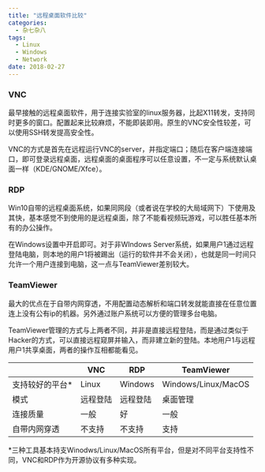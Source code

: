 ```yaml
---
title: "远程桌面软件比较"
categories:
  - 杂七杂八
tags:
  - Linux
  - Windows
  - Network
date: 2018-02-27
---
```


### VNC

最早接触的远程桌面软件，用于连接实验室的linux服务器，比起X11转发，支持同时更多的窗口。配置起来比较麻烦，不能即装即用。原生的VNC安全性较差，可以使用SSH转发提高安全性。

VNC的方式是首先在远程运行VNC的server，并指定端口；随后在客户端连接端口，即可登录远程桌面，远程桌面的桌面程序可以任意设置，不一定与系统默认桌面一样（KDE/GNOME/Xfce）。

### RDP

Win10自带的远程桌面系统，如果同网段（或者说在学校的大局域网下）下使用及其快，基本感觉不到使用的是远程桌面，除了不能看视频玩游戏，可以胜任基本所有的办公操作。

在Windows设置中开启即可。对于非WIndows Server系统，如果用户1通过远程登陆电脑，则本地的用户1将被踢出（运行的软件并不会关闭），也就是同一时间只允许一个用户连接到电脑，这一点与TeamViewer差别较大。

### TeamViewer

最大的优点在于自带内网穿透，不用配置动态解析和端口转发就能直接在任意位置连上没有公有ip的机器。另外通过账户系统可以方便的管理多台电脑。

TeamViewer管理的方式与上两者不同，并非是直接远程登陆，而是通过类似于Hacker的方式，可以直接远程窥屏并输入，而非建立新的登陆。本地用户1与远程用户1共享桌面，两者的操作互相都能看见。



|          | VNC   | RDP     | TeamViewer          |
| -------- | ----- | ------- | ------------------- |
| 支持较好的平台* | Linux | Windows | Windows/Linux/MacOS |
| 模式       | 远程登陆  | 远程登陆    | 桌面管理                |
| 连接质量     | 一般    | 好       | 一般                  |
| 自带内网穿透   | 不支持   | 不支持     | 支持                  |

*三种工具基本持支Winodws/Linux/MacOS所有平台，但是对不同平台支持性不同，VNC和RDP作为开源协议有多种实现。
